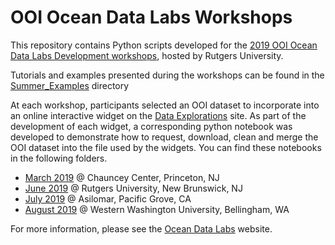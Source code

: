 # OOI Ocean Data Labs Workshops

This repository contains Python scripts developed for the [2019 OOI Ocean Data Labs Development workshops](https://datalab.marine.rutgers.edu/workshops/development-workshops/), hosted by Rutgers University.

Tutorials and examples presented during the workshops can be found in the [Summer_Examples](Summer_Examples/) directory

At each workshop, participants selected an OOI dataset to incorporate into an online interactive widget on the [Data Explorations](https://datalab.marine.rutgers.edu/explorations/) site.  As part of the development of each widget, a corresponding python notebook was developed to demonstrate how to request, download, clean and merge the OOI dataset into the file used by the widgets.  You can find these notebooks in the following folders.

* [March 2019](March2019/Activities/) @ Chauncey Center, Princeton, NJ
* [June 2019](June2019/) @ Rutgers University, New Brunswick, NJ
* [July 2019](July2019/) @ Asilomar, Pacific Grove, CA
* [August 2019](August2019/) @ Western Washington University, Bellingham, WA

For more information, please see the [Ocean Data Labs](https://datalab.marine.rutgers.edu) website.
